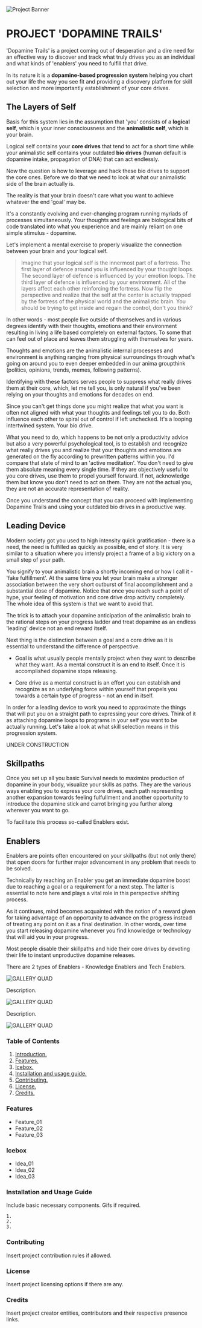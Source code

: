 ![Project Banner](/assets/template_visuals/dopaminetrails.png)

<a name="intro"></a>
# PROJECT 'DOPAMINE TRAILS'
'Dopamine Trails' is a project coming out of desperation and a dire need for an effective way to discover and track what truly drives you as an individual and what kinds of 'enablers' you need to fulfill that drive. 

In its nature it is a **dopamine-based progression system** helping you chart out your life the way you see fit and providing a discovery platform for skill selection and more importantly establishment of your core drives.

## The Layers of Self

Basis for this system lies in the assumption that 'you' consists of a **logical self**, which is your inner consciousness and the **animalistic self**, which is your brain. 

Logical self contains your **core drives** that tend to act for a short time while your animalistic self contains your outdated **bio drives** (human default is dopamine intake, propagation of DNA) that can act endlessly.

Now the question is how to leverage and hack these bio drives to support the core ones. Before we do that we need to look at what our animalistic side of the brain actually is.

The reality is that your brain doesn't care what you want to achieve whatever the end 'goal' may be. 

It's a constantly evolving and ever-changing program running myriads of processes simultaneously. Your thoughts and feelings are biological bits of code translated into what you experience and are mainly reliant on one simple stimulus - dopamine. 

Let's implement a mental exercise to properly visualize the connection between your brain and your logical self.
> Imagine that your logical self is the innermost part of a fortress. The first layer of defence around you is influenced by your thought loops. The second layer of defence is influenced by your emotion loops. The third layer of defence is influenced by your environment. All of the layers affect each other reinforcing the fortress. Now flip the perspective and realize that the self at the center is actually trapped by the fortress of the physical world and the animalistic brain. You should be trying to get inside and regain the control, don't you think?

In other words - most people live outside of themselves and in various degrees identify with their thoughts, emotions and their environment resulting in living a life based completely on external factors. To some that can feel out of place and leaves them struggling with themselves for years.

Thoughts and emotions are the animalistic internal proceseses and environment is anything ranging from physical surroundings through what's going on around you to even deeper embedded in our anima groupthink (politics, opinions, trends, memes, following patterns).

Identifying with these factors serves people to suppress what really drives them at their core, which, let me tell you, is only natural if you've been relying on your thoughts and emotions for decades on end.

Since you can't get things done you might realize that what you want is often not aligned with what your thoughts and feelings tell you to do. Both influence each other to spiral out of control if left unchecked. It's a looping intertwined system. Your bio drive.

What you need to do, which happens to be not only a productivity advice but also a very powerful psychological tool, is to establish and recognize what really drives you and realize that your thoughts and emotions are generated on the fly according to prewritten patterns within you. I'd compare that state of mind to an 'active meditation'. You don't need to give them absolute meaning every single time. If they are objectively useful to you core drives, use them to propel yourself forward. If not, acknowledge them but know you don't need to act on them. They are not the actual you, they are not an accurate representation of reality.

Once you understand the concept that you can proceed with implementing Dopamine Trails and using your outdated bio drives in a productive way.

## Leading Device

Modern society got you used to high intensity quick gratification - there is a need, the need is fulfilled as quickly as possible, end of story. It is very similar to a situation where you intensly project a frame of a big victory on a small step of your path.

You signify to your animalistic brain a shortly incoming end or how I call it - 'fake fulfillment'. At the same time you let your brain make a stronger association between the very short outburst of final accomplishment and a substantial dose of dopamine. Notice that once you reach such a point of hype, your feeling of motivation and core drive drop activity completely. The whole idea of this system is that we want to avoid that.

The trick is to attach your dopamine anticipation of the animalistic brain to the rational steps on your progress ladder and treat dopamine as an endless 'leading' device not an end reward itself. 



 Next thing is the distinction between a goal and a core drive as it is essential to understand the difference of perspective. 

- Goal is what usually people mentally project when they want to describe what they want. As a mental construct it is an end to itself. Once it is accomplished dopamine stops releasing. 

- Core drive as a mental construct is an effort you can establish and recognize as an underlying force within yourself that propels you towards a certain type of progress - not an end in itself.

In order for a leading device to work you need to approximate the things that will put you on a straight path to expressing your core drives. Think of it as attaching dopamine loops to programs in your self you want to be actually running. Let's take a look at what skill selection means in this progression system.

UNDER CONSTRUCTION

## Skillpaths
Once you set up all you basic Survival needs to maximize production of dopamine in your body, visualize your skills as paths. They are the various ways enabling you to express your core drives, each path representing another expansion towards feeling fulfullment and another opportunity to introduce the dopamine stick and carrot bringing you further along wherever you want to go. 

To facilitate this process so-called Enablers exist.

## Enablers
Enablers are points often encountered on your skillpaths (but not only there) that open doors for further major advancement in any problem that needs to be solved. 

Technically by reaching an Enabler you get an immediate dopamine boost due to reaching a goal or a requirement for a next step. The latter is essential to note here and plays a vital role in this perspective shifting process.

As it continues, mind becomes acquainted with the notion of a reward given for taking advantage of an opportunity to advance on the progress instead of treating any point on it as a final destination. In other words, over time you start releasing dopamine whenever you find knowledge or technology that will aid you in your progress. 

Most people disable their skillpaths and hide their core drives by devoting their life to instant unproductive dopamine releases. 

There are 2 types of Enablers - Knowledge Enablers and Tech Enablers.

![GALLERY QUAD](/assets/template_visuals/temp-dual-gallery.png)

Description.

![GALLERY QUAD](/assets/template_visuals/temp-triple-gallery.png)

Description.

![GALLERY QUAD](/assets/template_visuals/temp-quad-gallery.png)

### Table of Contents
1. [Introduction.](#intro)
2. [Features.](#features)
3. [Icebox.](#icebox)
4. [Installation and usage guide.](#install)
5. [Contributing.](#contribute)
6. [License.](#license)
7. [Credits.](#credits)

<a name="features"></a>
### Features
+ Feature_01
+ Feature_02
+ Feature_03

<a name="icebox"></a>
### Icebox
+ Idea_01
+ Idea_02
+ Idea_03

<a name="install"></a>
### Installation and Usage Guide
Include basic necessary components. Gifs if required.
```
1. 
2. 
3. 
```

<a name="contribute"></a>
### Contributing
Insert project contribution rules if allowed.

<a name="license"></a>
### License
Insert project licensing options if there are any.

<a name="credits"></a>
### Credits
Insert project creator entities, contributors and their respective presence links.
